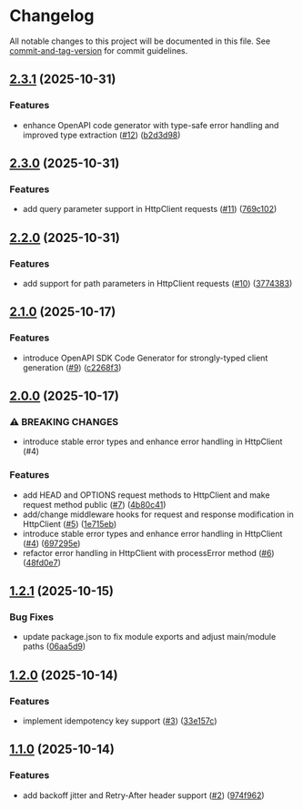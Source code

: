 # Changelog

All notable changes to this project will be documented in this file. See [commit-and-tag-version](https://github.com/absolute-version/commit-and-tag-version) for commit guidelines.

## [2.3.1](https://github.com/reggieofarrell/http-client/compare/v2.3.0...v2.3.1) (2025-10-31)


### Features

* enhance OpenAPI code generator with type-safe error handling and improved type extraction ([#12](https://github.com/reggieofarrell/http-client/issues/12)) ([b2d3d98](https://github.com/reggieofarrell/http-client/commit/b2d3d986b086022dd483c2d99b11bad33e20c325))

## [2.3.0](https://github.com/reggieofarrell/http-client/compare/v2.2.0...v2.3.0) (2025-10-31)


### Features

* add query parameter support in HttpClient requests ([#11](https://github.com/reggieofarrell/http-client/issues/11)) ([769c102](https://github.com/reggieofarrell/http-client/commit/769c102dacd88f4a6cd4a965ac37c469cde31c20))

## [2.2.0](https://github.com/reggieofarrell/http-client/compare/v2.1.0...v2.2.0) (2025-10-31)


### Features

* add support for path parameters in HttpClient requests ([#10](https://github.com/reggieofarrell/http-client/issues/10)) ([3774383](https://github.com/reggieofarrell/http-client/commit/3774383bcbab49260ca740871de0fe0a2d8c08a4))

## [2.1.0](https://github.com/reggieofarrell/http-client/compare/v2.0.0...v2.1.0) (2025-10-17)


### Features

* introduce OpenAPI SDK Code Generator for strongly-typed client generation ([#9](https://github.com/reggieofarrell/http-client/issues/9)) ([c2268f3](https://github.com/reggieofarrell/http-client/commit/c2268f313cbdfe5a24c4477fa4b14474af56abf3))

## [2.0.0](https://github.com/reggieofarrell/http-client/compare/v1.2.1...v2.0.0) (2025-10-17)


### ⚠ BREAKING CHANGES

* introduce stable error types and enhance error handling in HttpClient (#4)

### Features

* add HEAD and OPTIONS request methods to HttpClient and make request method public ([#7](https://github.com/reggieofarrell/http-client/issues/7)) ([4b80c41](https://github.com/reggieofarrell/http-client/commit/4b80c41ad1d174e90747ccf2dacbec5144ec4b10))
* add/change middleware hooks for request and response modification in HttpClient ([#5](https://github.com/reggieofarrell/http-client/issues/5)) ([1e715eb](https://github.com/reggieofarrell/http-client/commit/1e715ebce4dde9118470ee006158652c372dc510))
* introduce stable error types and enhance error handling in HttpClient ([#4](https://github.com/reggieofarrell/http-client/issues/4)) ([697295e](https://github.com/reggieofarrell/http-client/commit/697295e434a7e92a571f8b9c3f3855dd7efb2bf4))
* refactor error handling in HttpClient with processError method ([#6](https://github.com/reggieofarrell/http-client/issues/6)) ([48fd0e7](https://github.com/reggieofarrell/http-client/commit/48fd0e716d2575051014b40c46cf2a75873224ce))

## [1.2.1](https://github.com/reggieofarrell/http-client/compare/v1.2.0...v1.2.1) (2025-10-15)


### Bug Fixes

* update package.json to fix module exports and adjust main/module paths ([06aa5d9](https://github.com/reggieofarrell/http-client/commit/06aa5d9db490427948323a19977876177bef0154))

## [1.2.0](https://github.com/reggieofarrell/http-client/compare/v1.1.0...v1.2.0) (2025-10-14)


### Features

* implement idempotency key support ([#3](https://github.com/reggieofarrell/http-client/issues/3)) ([33e157c](https://github.com/reggieofarrell/http-client/commit/33e157c18111d1cc8720aa568073b321b179c0c9))

## [1.1.0](https://github.com/reggieofarrell/http-client/compare/v1.0.6...v1.1.0) (2025-10-14)


### Features

* add backoff jitter and Retry-After header support ([#2](https://github.com/reggieofarrell/http-client/issues/2)) ([974f962](https://github.com/reggieofarrell/http-client/commit/974f962aab1d1c99c00dc7148209ba8ec30e5609))
